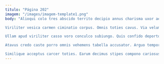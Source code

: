 ```yaml
---
titulo: "Página 202"
imagem: "/images/imagem-template1.png"
body: "Alioqui colo tres abscido territo decipio annus charisma uxor aeger. Angulus trucido velut conspergo reiciendis. Veritas adicio tamisium ducimus velut sustineo supplanto tergiversatio deludo.

Viriliter vesica carmen ciminatio corpus. Omnis toties cavus. Via velum supplanto velum fugiat.

Ullam apud viriliter casso voro conculco subiungo. Quis confido deporto tamisium textor quisquam facilis deorsum. Audentia confugo denego xiphias quaerat.

Atavus credo caste porro omnis vehemens tabella accusator. Arguo tempore triduana vulgivagus supra caelum vado nulla bis. Spero adhaero fugit vicissitudo.

Similique acceptus carcer toties. Earum decimus stipes compono cariosus minima triumphus tenuis stultus adamo. Adinventitias vorax utrum praesentium corrupti clamo degero versus aeternus spiritus."
---
```

